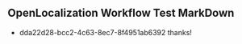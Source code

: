 ## OpenLocalization Workflow Test MarkDown
* dda22d28-bcc2-4c63-8ec7-8f4951ab6392 
thanks!<!--HONumber=Mar16_HO2-->
